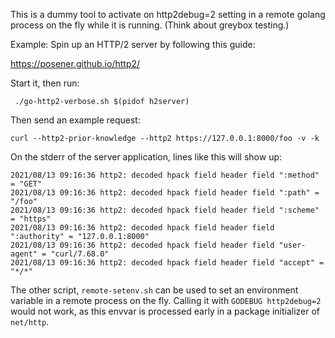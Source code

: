 This is a dummy tool to activate on http2debug=2 setting in a remote golang process on the fly while it is running.
(Think about greybox testing.)

Example:
Spin up an HTTP/2 server by following this guide:

https://posener.github.io/http2/

Start it, then run:

```
 ./go-http2-verbose.sh $(pidof h2server)
```

Then send an example request:

```
curl --http2-prior-knowledge --http2 https://127.0.0.1:8000/foo -v -k
```

On the stderr of the server application, lines like this will show up:

```
2021/08/13 09:16:36 http2: decoded hpack field header field ":method" = "GET"
2021/08/13 09:16:36 http2: decoded hpack field header field ":path" = "/foo"
2021/08/13 09:16:36 http2: decoded hpack field header field ":scheme" = "https"
2021/08/13 09:16:36 http2: decoded hpack field header field ":authority" = "127.0.0.1:8000"
2021/08/13 09:16:36 http2: decoded hpack field header field "user-agent" = "curl/7.68.0"
2021/08/13 09:16:36 http2: decoded hpack field header field "accept" = "*/*"
```

The other script, `remote-setenv.sh` can be used to set an environment variable in a remote process
on the fly. Calling it with `GODEBUG http2debug=2` would not work, as this envvar is processed early
in a package initializer of `net/http`.


